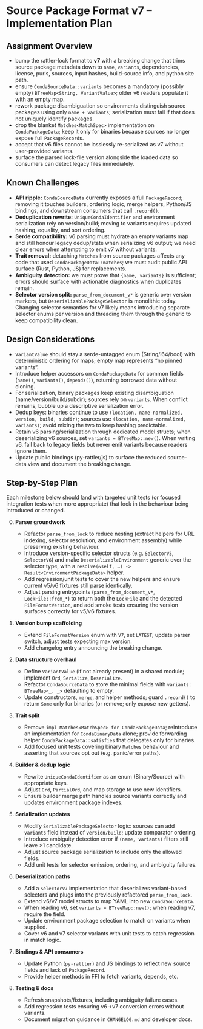 # Source Package Format v7 – Implementation Plan

## Assignment Overview
- bump the rattler-lock format to **v7** with a breaking change that trims source package metadata down to `name`, `variants`, dependencies, license, purls, sources, input hashes, build-source info, and python site path.
- ensure `CondaSourceData::variants` becomes a mandatory (possibly empty) `BTreeMap<String, VariantValue>`; older v6 readers populate it with an empty map.
- rework package disambiguation so environments distinguish source packages using only `name + variants`; serialization must fail if that does not uniquely identify packages.
- drop the blanket `Matches<MatchSpec>` implementation on `CondaPackageData`; keep it only for binaries because sources no longer expose full `PackageRecord`s.
- accept that v6 files cannot be losslessly re-serialized as v7 without user-provided variants.
- surface the parsed lock-file version alongside the loaded data so consumers can detect legacy files immediately.

## Known Challenges
- **API ripple:** `CondaSourceData` currently exposes a full `PackageRecord`; removing it touches builders, ordering logic, merge helpers, Python/JS bindings, and downstream consumers that call `.record()`.
- **Deduplication rewrite:** `UniqueCondaIdentifier` and environment serialization rely on version/build; moving to variants requires updated hashing, equality, and sort ordering.
- **Serde compatibility:** v6 parsing must hydrate an empty variants map and still honour legacy dedup/state when serializing v6 output; we need clear errors when attempting to emit v7 without variants.
- **Trait removal:** detaching `Matches` from source packages affects any code that used `CondaPackageData::matches`; we must audit public API surface (Rust, Python, JS) for replacements.
- **Ambiguity detection:** we must prove that `{name, variants}` is sufficient; errors should surface with actionable diagnostics when duplicates remain.
- **Selector version split:** `parse_from_document_v*` is generic over version markers, but `DeserializablePackageSelector` is monolithic today. Changing selector semantics for v7 likely means introducing separate selector enums per version and threading them through the generic to keep compatibility clean.

## Design Considerations
- `VariantValue` should stay a serde-untagged enum (String/i64/bool) with deterministic ordering for maps; empty map represents “no pinned variants”.
- Introduce helper accessors on `CondaPackageData` for common fields (`name()`, `variants()`, `depends()`), returning borrowed data without cloning.
- For serialization, binary packages keep existing disambiguation (name/version/build/subdir); sources rely on `variants`.  When conflict remains, bubble up a descriptive serialization error.
- Dedup keys: binaries continue to use `(location, name-normalized, version, build, subdir)`; sources use `(location, name-normalized, variants)`; avoid mixing the two to keep hashing predictable.
- Retain v6 parsing/serialization through dedicated model structs; when deserializing v6 sources, set `variants = BTreeMap::new()`.  When writing v6, fall back to legacy fields but never emit variants because readers ignore them.
- Update public bindings (py-rattler/js) to surface the reduced source-data view and document the breaking change.

## Step-by-Step Plan
Each milestone below should land with targeted unit tests (or focused integration tests when more appropriate) that lock in the behaviour being introduced or changed.

0. **Parser groundwork**
   - Refactor `parse_from_lock` to reduce nesting (extract helpers for URL indexing, selector resolution, and environment assembly) while preserving existing behaviour.
   - Introduce version-specific selector structs (e.g. `SelectorV5`, `SelectorV6`) and make `DeserializableEnvironment` generic over the selector type, with a `resolve(&self, …) -> Result<EnvironmentPackageData>` helper.
   - Add regression/unit tests to cover the new helpers and ensure current v5/v6 fixtures still parse identically.
   - Adjust parsing entrypoints (`parse_from_document_v*`, `LockFile::from_*`) to return both the `LockFile` and the detected `FileFormatVersion`, and add smoke tests ensuring the version surfaces correctly for v5/v6 fixtures.

1. **Version bump scaffolding**
   - Extend `FileFormatVersion` enum with `V7`, set `LATEST`, update parser switch, adjust tests expecting max version.
   - Add changelog entry announcing the breaking change.
2. **Data structure overhaul**
   - Define `VariantValue` (if not already present) in a shared module; implement `Ord`, `Serialize`, `Deserialize`.
   - Refactor `CondaSourceData` to store the minimal fields with `variants: BTreeMap<_, _>` defaulting to empty.
   - Update constructors, `merge`, and helper methods; guard `.record()` to return `Some` only for binaries (or remove; only expose new getters).
3. **Trait split**
   - Remove `impl Matches<MatchSpec> for CondaPackageData`; reintroduce an implementation for `CondaBinaryData` alone; provide forwarding helper `CondaPackageData::satisfies` that delegates only for binaries.
   - Add focused unit tests covering binary `Matches` behaviour and asserting that sources opt out (e.g. panic/error paths).
4. **Builder & dedup logic**
   - Rewrite `UniqueCondaIdentifier` as an enum (Binary/Source) with appropriate keys.
   - Adjust `Ord`, `PartialOrd`, and map storage to use new identifiers.
   - Ensure builder merge path handles source variants correctly and updates environment package indexes.
5. **Serialization updates**
   - Modify `SerializablePackageSelector` logic: sources can add `variants` field instead of `version/build`; update comparator ordering.
   - Introduce ambiguity detection error if `(name, variants)` filters still leave >1 candidate.
   - Adjust source package serialization to include only the allowed fields.
   - Add unit tests for selector emission, ordering, and ambiguity failures.
6. **Deserialization paths**
   - Add a `SelectorV7` implementation that deserializes variant-based selectors and plugs into the previously refactored `parse_from_lock`.
   - Extend v6/v7 model structs to map YAML into new `CondaSourceData`.
   - When reading v6, set `variants = BTreeMap::new()`; when reading v7, require the field.
   - Update environment package selection to match on variants when supplied.
   - Cover v6 and v7 selector variants with unit tests to catch regression in match logic.
7. **Bindings & API consumers**
   - Update Python (`py-rattler`) and JS bindings to reflect new source fields and lack of `PackageRecord`.
   - Provide helper methods in FFI to fetch variants, depends, etc.
8. **Testing & docs**
   - Refresh snapshots/fixtures, including ambiguity failure cases.
   - Add regression tests ensuring v6→v7 conversion errors without variants.
   - Document migration guidance in `CHANGELOG.md` and developer docs.
